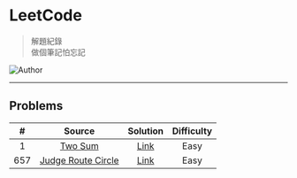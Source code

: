 # LeetCode
> 解題紀錄    
> 做個筆記怕忘記  

![Author](https://img.shields.io/badge/Author-Junxiang-yellow.svg)
___
## Problems

| # | Source | Solution | Difficulty |
|:---:|:---:|:---:|:---:|
| 1 | [Two Sum](https://leetcode.com/problems/two-sum/) | [Link](https://leetcode.com/problems/cracking-the-safe/) | Easy |
| 657 | [Judge Route Circle](https://leetcode.com/problems/judge-route-circle/description/) | [Link](/description/) | Easy |
